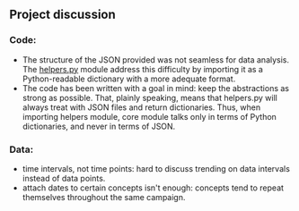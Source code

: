 ## Project discussion

### Code:
- The structure of the JSON provided was not seamless for data analysis. The [helpers.py](sample/helpers.py) module address this difficulty by importing it as a Python-readable dictionary with a more adequate format.
- The code has been written with a goal in mind: keep the abstractions as strong as possible. That, plainly speaking, means that helpers.py will always treat with JSON files and return dictionaries. Thus, when importing helpers module, core module talks only in terms of Python dictionaries, and never in terms of JSON.


### Data:
- time intervals, not time points: hard to discuss trending on data intervals instead of data points.
- attach dates to certain concepts isn't enough: concepts tend to repeat themselves throughout the same campaign.
